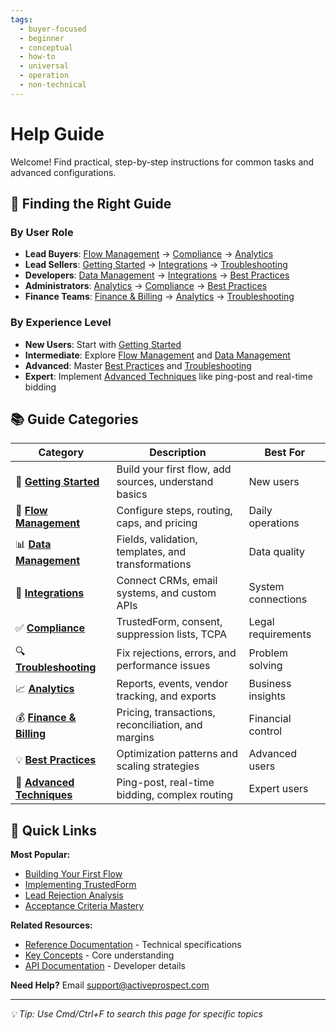 ```yaml
---
tags:
  - buyer-focused
  - beginner
  - conceptual
  - how-to
  - universal
  - operation
  - non-technical
---
```


# Help Guide

Welcome! Find practical, step-by-step instructions for common tasks and advanced configurations.

## 🎯 Finding the Right Guide

### By User Role
- **Lead Buyers**: [Flow Management](./flow-management/) → [Compliance](./compliance/) → [Analytics](./analytics/)
- **Lead Sellers**: [Getting Started](./getting-started/) → [Integrations](./integrations/) → [Troubleshooting](./troubleshooting/)
- **Developers**: [Data Management](./data-management/) → [Integrations](./integrations/) → [Best Practices](./best-practices/)
- **Administrators**: [Analytics](./analytics/) → [Compliance](./compliance/) → [Best Practices](./best-practices/)
- **Finance Teams**: [Finance & Billing](./finance/) → [Analytics](./analytics/) → [Troubleshooting](./troubleshooting/)

### By Experience Level
- **New Users**: Start with [Getting Started](./getting-started/)
- **Intermediate**: Explore [Flow Management](./flow-management/) and [Data Management](./data-management/)
- **Advanced**: Master [Best Practices](./best-practices/) and [Troubleshooting](./troubleshooting/)
- **Expert**: Implement [Advanced Techniques](./advanced/) like ping-post and real-time bidding

## 📚 Guide Categories

| Category | Description | Best For |
|----------|-------------|----------|
| 🚀 **[Getting Started](./getting-started/)** | Build your first flow, add sources, understand basics | New users |
| 🔄 **[Flow Management](./flow-management/)** | Configure steps, routing, caps, and pricing | Daily operations |
| 📊 **[Data Management](./data-management/)** | Fields, validation, templates, and transformations | Data quality |
| 🔌 **[Integrations](./integrations/)** | Connect CRMs, email systems, and custom APIs | System connections |
| ✅ **[Compliance](./compliance/)** | TrustedForm, consent, suppression lists, TCPA | Legal requirements |
| 🔍 **[Troubleshooting](./troubleshooting/)** | Fix rejections, errors, and performance issues | Problem solving |
| 📈 **[Analytics](./analytics/)** | Reports, events, vendor tracking, and exports | Business insights |
| 💰 **[Finance & Billing](./finance/)** | Pricing, transactions, reconciliation, and margins | Financial control |
| 💡 **[Best Practices](./best-practices/)** | Optimization patterns and scaling strategies | Advanced users |
| 🚀 **[Advanced Techniques](./advanced/)** | Ping-post, real-time bidding, complex routing | Expert users |

## 🚀 Quick Links

**Most Popular:**
- [Building Your First Flow](./getting-started/building-your-first-flow.md)
- [Implementing TrustedForm](./compliance/implementing-trustedform.md)
- [Lead Rejection Analysis](./troubleshooting/lead-rejection-analysis.md)
- [Acceptance Criteria Mastery](./flow-management/acceptance-criteria.md)

**Related Resources:**
- [Reference Documentation](../reference/) - Technical specifications
- [Key Concepts](../introduction/key-concepts-overview.md) - Core understanding
- [API Documentation](../reference/integrations.md) - Developer details

**Need Help?** Email support@activeprospect.com

---

*💡 Tip: Use Cmd/Ctrl+F to search this page for specific topics*